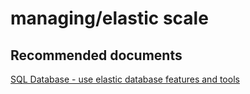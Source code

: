 <properties
	pageTitle="managing/elastic scale"
	description="managing/elastic scale"
	service="microsoft.sql"
	resource="servers"
	authors="aashu"
	displayOrder=""
	selfHelpType="generic"
	supportTopicIds="32357038"
	resourceTags=""
	productPesIds="13491"
	cloudEnvironments="public"
/>

# managing/elastic scale

## **Recommended documents**
[SQL Database - use elastic database features and tools](https://azure.microsoft.com/documentation/learning-paths/sql-database-elastic-scale/)
